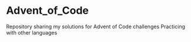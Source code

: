 # Advent_of_Code
Repository sharing my solutions for Advent of Code challenges
Practicing with other languages
